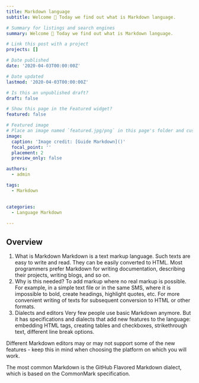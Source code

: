 ```yaml
---
title: Markdown language
subtitle: Welcome 👋 Today we find out what is Markdown language.

# Summary for listings and search engines
summary: Welcome 👋 Today we find out what is Markdown language.

# Link this post with a project
projects: []

# Date published
date: '2020-04-03T00:00:00Z'

# Date updated
lastmod: '2020-04-03T00:00:00Z'

# Is this an unpublished draft?
draft: false

# Show this page in the Featured widget?
featured: false

# Featured image
# Place an image named `featured.jpg/png` in this page's folder and customize its options here.
image:
  caption: 'Image credit: [Guide Markdown]()'
  focal_point: ''
  placement: 2
  preview_only: false

authors:
  - admin

tags:
  - Markdown
  

categories:
  - Language Markdown
  
---
```



## Overview

1. What is Markdown
Markdown is a text markup language. Such texts are easy to write and read. They can be easily converted to HTML. Most programmers prefer Markdown for writing documentation, describing their projects, writing blogs, and so on.
2. Why is this needed?
To add markup where no real markup is possible. For example, in a simple text file or in the same SMS, where it is impossible to bold, create headings, highlight quotes, etc.
For more convenient writing of texts for subsequent conversion to HTML or other formats.
3. Dialects and editors
Very few people use basic Markdown anymore. But it has specifications and dialects that add new features to the language: embedding HTML tags, creating tables and checkboxes, strikethrough text, different line break options.

Different Markdown editors may or may not support some of the new features - keep this in mind when choosing the platform on which you will work.

The most common Markdown is the GitHub Flavored Markdown dialect, which is based on the CommonMark specification.




